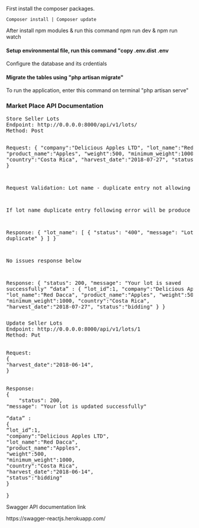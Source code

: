 <p>First install the composer packages.</p>

<code>Composer install | Composer update</code>

<p>After install npm modules &  run this command npm run dev & npm run watch</p>

<h4>Setup environmental  file, run this command "copy .env.dist .env</h4>
<p>Configure the database and its crdentials</p>

<h4>Migrate the tables using "php artisan migrate"</h4>
<p>To run the application, enter this command on terminal "php artisan serve"</p>
 

<h3>Market Place API Documentation</h3>
<pre>
Store Seller Lots
Endpoint: http://0.0.0.0:8000/api/v1/lots/
Method: Post

Request:
{
"company":"Delicious Apples LTD",
"lot_name":"Red Dacca",
"product_name":"Apples",
"weight":500,
"minimum_weight":1000,
"country":"Costa Rica",
"harvest_date":"2018-07-27",
"status":"bidding"
}

Request Validation:
Lot name - duplicate entry not allowing

If lot name duplicate entry following error will be produce

Response:
{
    "lot_name": [
        {
            "status": "400",
            "message": "Lots can't duplicate"
        }
    ]
}

No issues response below

Response:
{
"status": 200,
"message": "Your lot is saved successfully"
“data” : 
{
“lot_id”:1,
"company":"Delicious Apples LTD",
"lot_name":"Red Dacca",
"product_name":"Apples",
"weight":500,
"minimum_weight":1000,
"country":"Costa Rica",
"harvest_date":"2018-07-27",
"status":"bidding"
}
}
</pre>

<pre>
Update Seller Lots
Endpoint: http://0.0.0.0:8000/api/v1/lots/1
Method: Put


Request:
{
"harvest_date":"2018-06-14",
}


Response:
{
    "status": 200,
"message": "Your lot is updated successfully"

“data” : 
{
“lot_id”:1,
"company":"Delicious Apples LTD",
"lot_name":"Red Dacca",
"product_name":"Apples",
"weight":500,
"minimum_weight":1000,
"country":"Costa Rica",
"harvest_date":"2018-06-14",
"status":"bidding"
}

}
</pre>

<p>Swagger API  documentation link</p>
https://swagger-reactjs.herokuapp.com/
